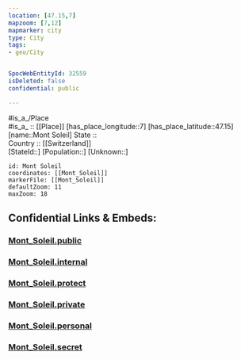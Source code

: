 ```yaml
---
location: [47.15,7] 
mapzoom: [7,12] 
mapmarker: city 
type: City
tags:
- geo/City


SpocWebEntityId: 32559
isDeleted: false
confidential: public

---
```

#is_a_/Place  
#is_a_ :: [[Place]] 
[has_place_longitude::7] 
[has_place_latitude::47.15] 
[name::Mont Soleil] 
State ::  
Country :: [[Switzerland]]  
[StateId::] 
[Population::] 
[Unknown::] 


```leaflet
id: Mont Soleil
coordinates: [[Mont_Soleil]] 
markerFile: [[Mont_Soleil]] 
defaultZoom: 11 
maxZoom: 18
```


## Confidential Links & Embeds: 

### [Mont_Soleil.public](/_public/\Earth\Continent\Europe\Europe~Central\Switzerland\Switzerland~Cantons\Bern,Canton\CityMont_Soleil.public.md) 

### [Mont_Soleil.internal](/_internal/\Earth\Continent\Europe\Europe~Central\Switzerland\Switzerland~Cantons\Bern,Canton\CityMont_Soleil.internal.md) 

### [Mont_Soleil.protect](/_protect/\Earth\Continent\Europe\Europe~Central\Switzerland\Switzerland~Cantons\Bern,Canton\CityMont_Soleil.protect.md) 

### [Mont_Soleil.private](/_private/\Earth\Continent\Europe\Europe~Central\Switzerland\Switzerland~Cantons\Bern,Canton\CityMont_Soleil.private.md) 

### [Mont_Soleil.personal](/_personal/\Earth\Continent\Europe\Europe~Central\Switzerland\Switzerland~Cantons\Bern,Canton\CityMont_Soleil.personal.md) 

### [Mont_Soleil.secret](/_secret/\Earth\Continent\Europe\Europe~Central\Switzerland\Switzerland~Cantons\Bern,Canton\CityMont_Soleil.secret.md)

